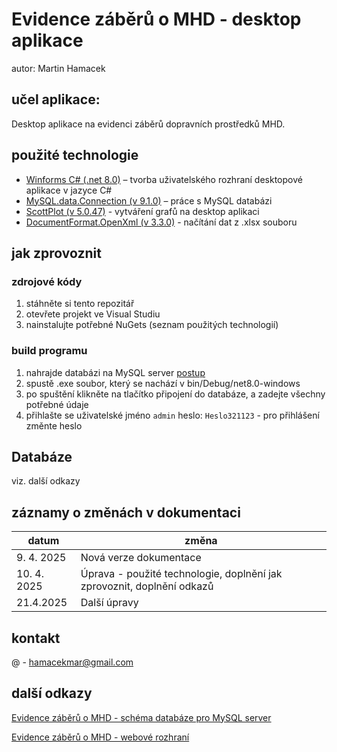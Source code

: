 # Evidence záběrů o MHD - desktop aplikace

autor: Martin Hamacek

## učel aplikace: 
Desktop aplikace na evidenci záběrů dopravních prostředků MHD. 

## použité technologie

- [Winforms C# (.net 8.0)](https://learn.microsoft.com/en-us/dotnet/desktop/winforms/?view=netdesktop-8.0) – tvorba uživatelského rozhraní desktopové aplikace v jazyce C#
- [MySQL.data.Connection (v 9.1.0)](https://www.nuget.org/packages/MySql.Data/9.1.0#show-readme-container) – práce s MySQL databázi 
- [ScottPlot (v 5.0.47)](https://scottplot.net/) - vytváření grafů na desktop aplikaci
- [DocumentFormat.OpenXml (v 3.3.0)](https://www.nuget.org/packages/documentformat.openxml) - načítání dat z .xlsx souboru

## jak zprovoznit

### zdrojové kódy
1. stáhněte si tento repozitář
2. otevřete projekt ve Visual Studiu
3. nainstalujte potřebné NuGets (seznam použitých technologií)

### build programu

1. nahrajde databázi na MySQL server [postup](https://github.com/Martin-Hamacek-05/mysql_ev_clip_about_p_transport)
2. spustě .exe soubor, který se nachází v bin/Debug/net8.0-windows
3. po spuštění klikněte na tlačítko připojení do databáze, a zadejte všechny potřebné údaje
4. přihlašte se uživatelské jméno `admin` heslo: `Heslo321123` - pro přihlášení změnte heslo

## Databáze

viz. další odkazy

## záznamy o změnách v dokumentaci
|datum|změna|
|-|-|
|9. 4. 2025|Nová verze dokumentace|
|10. 4. 2025|Úprava - použité technologie, doplnění jak zprovoznit, doplnění odkazů|
|21.4.2025|Další úpravy|

## kontakt
@ - hamacekmar@gmail.com

## další odkazy
[Evidence záběrů o MHD - schéma databáze pro MySQL server](https://github.com/Martin-Hamacek-05/mysql_ev_clip_about_p_transport)

[Evidence záběrů o MHD - webové rozhraní]()
